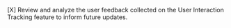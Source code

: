 [X] Review and analyze the user feedback collected on the User Interaction Tracking feature to inform future updates.